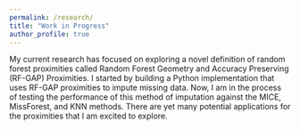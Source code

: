 ```yaml
---
permalink: /research/
title: "Work in Progress"
author_profile: true
---
```


My current research has focused on exploring a novel definition of random forest proximities called Random Forest Geometry and Accuracy Preserving (RF-GAP) Proximities. 
I started by building a Python implementation that uses RF-GAP proximities to impute missing data. Now, I am in the process of testing the performance of this method of 
imputation against the MICE, MissForest, and KNN methods. There are yet many potential applications for the proximities that I am excited to explore. 
